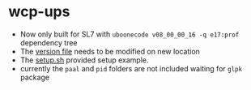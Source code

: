 # wcp-ups

 - Now only built for SL7 with `uboonecode v08_00_00_16 -q e17:prof` dependency tree
 - The [version file](https://github.com/HaiwangYu/wcp-ups/blob/master/wcp/v00_10_00.version) needs to be modified on new location
 - The [setup.sh](https://github.com/HaiwangYu/wcp-ups/blob/master/setup.sh) provided setup example.
 - currently the `paal` and `pid` folders are not included waiting for `glpk` package
